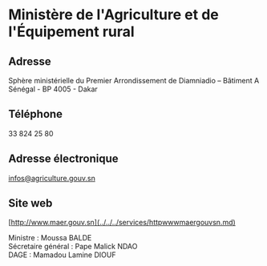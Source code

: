 # Ministère de l'Agriculture et de l'Équipement rural

**Adresse**
-----------

Sphère ministérielle du Premier Arrondissement de Diamniadio – Bâtiment A Sénégal - BP 4005 - Dakar

**Téléphone**
-------------

33 824 25 80

**Adresse électronique**
------------------------

[infos@agriculture.gouv.sn](../../../services/infosagriculturegouvsn.md)

**Site web**
------------

[http://www.maer.gouv.sn](../../../services/httpwwwmaergouvsn.md)

Ministre : Moussa BALDE  
Sécretaire général : Pape Malick NDAO  
DAGE : Mamadou Lamine DIOUF